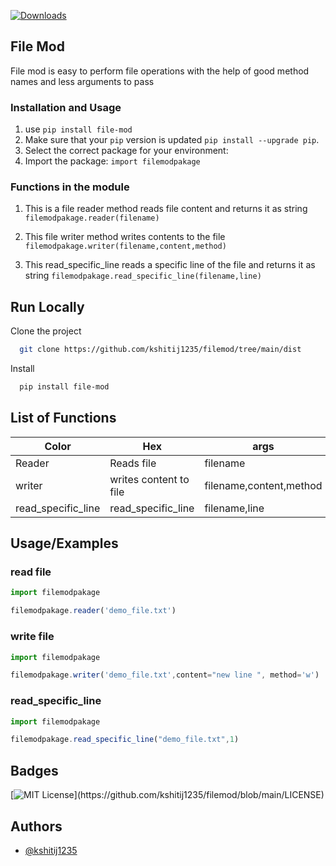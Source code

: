 [![Downloads](http://pepy.tech/badge/opencv-python)](http://pepy.tech/project/opencv-python)

## File Mod

File mod is easy to perform file operations with the help of  good method names 
and less arguments to pass

### Installation and Usage

1. use `pip install file-mod`
2. Make sure that your `pip` version is updated `pip install --upgrade pip`. 
3. Select the correct package for your environment:
4. Import the package: ``import filemodpakage``

### Functions in the module 

1) This is a file reader method reads file content and returns it as string
`filemodpakage.reader(filename)`

2) This file writer method writes contents to the file 
`filemodpakage.writer(filename,content,method)`

3) This read_specific_line reads a specific line of the file and returns it as string 
`filemodpakage.read_specific_line(filename,line)`


## Run Locally

Clone the project

```bash
  git clone https://github.com/kshitij1235/filemod/tree/main/dist
```

Install

```bash
  pip install file-mod
```
## List of Functions

| Color             | Hex| args|
| ----------------- | ---|----------|
| Reader|Reads file| filename|    
| writer | writes content to file|filename,content,method|
| read_specific_line| read_specific_line |filename,line|



## Usage/Examples

### read file

```javascript
import filemodpakage

filemodpakage.reader('demo_file.txt')
```

### write file

```javascript
import filemodpakage

filemodpakage.writer('demo_file.txt',content="new line ", method='w')
```


### read_specific_line

```javascript
import filemodpakage

filemodpakage.read_specific_line("demo_file.txt",1)
```

  
## Badges


[![MIT License](https://img.shields.io/apm/l/atomic-design-ui.svg?)](https://github.com/kshitij1235/filemod/blob/main/LICENSE)

  
## Authors

- [@kshitij1235](https://github.com/kshitij1235)

  
